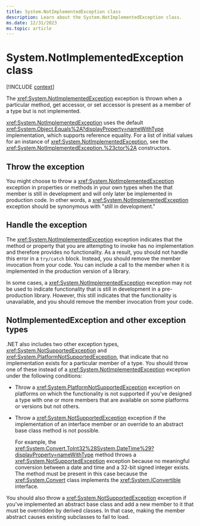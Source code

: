 ```yaml
---
title: System.NotImplementedException class
description: Learn about the System.NotImplementedException class.
ms.date: 12/31/2023
ms.topic: article
---
```

# System.NotImplementedException class

[!INCLUDE [context](includes/context.md)]

The <xref:System.NotImplementedException> exception is thrown when a particular method, get accessor, or set accessor is present as a member of a type but is not implemented.

<xref:System.NotImplementedException> uses the default <xref:System.Object.Equals%2A?displayProperty=nameWithType> implementation, which supports reference equality. For a list of initial values for an instance of <xref:System.NotImplementedException>, see the <xref:System.NotImplementedException.%23ctor%2A> constructors.

## Throw the exception

You might choose to throw a  <xref:System.NotImplementedException> exception in properties or methods in your own types when the that member is still in development and will only later be implemented in production code. In other words,  a <xref:System.NotImplementedException> exception should be synonymous with "still in development."

## Handle the exception

The <xref:System.NotImplementedException> exception indicates that the method or property that you are attempting to invoke has no implementation and therefore provides no functionality. As a result, you should not handle this error in a `try/catch` block. Instead, you should remove the member invocation from your code. You can include a call to the member when it is implemented in the production version of a library.

In some cases, a <xref:System.NotImplementedException> exception may not be used to indicate functionality that is still in development in a pre-production library. However, this still indicates that the functionality is unavailable, and you should remove the member invocation from your code.

## NotImplementedException and other exception types

.NET also includes two other exception types, <xref:System.NotSupportedException> and <xref:System.PlatformNotSupportedException>, that indicate that no implementation exists for a particular member of a type. You should throw one of these instead of a <xref:System.NotImplementedException> exception under the following conditions:

- Throw a <xref:System.PlatformNotSupportedException> exception on platforms on which the functionality is not supported if you've designed a type with one or more members that are available on some platforms or versions but not others.
- Throw a <xref:System.NotSupportedException> exception if the implementation of an interface member or an override to an abstract base class method is not possible.

  For example, the <xref:System.Convert.ToInt32%28System.DateTime%29?displayProperty=nameWithType> method throws a <xref:System.NotSupportedException> exception because no meaningful conversion between a date and time and a 32-bit signed integer exists. The method must be present in this case because the <xref:System.Convert> class implements the <xref:System.IConvertible> interface.

You should also throw a <xref:System.NotSupportedException> exception if you've implemented an abstract base class and add a new member to it that must be overridden by derived classes. In that case, making the member abstract causes existing subclasses to fail to load.
